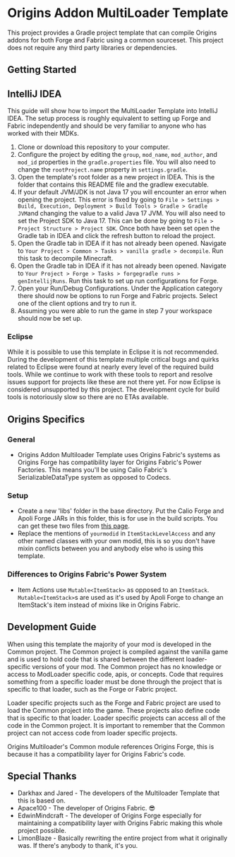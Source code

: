 # Origins Addon MultiLoader Template

This project provides a Gradle project template that can compile Origins addons for both Forge and Fabric using a common sourceset. This project does not require any third party libraries or dependencies.

## Getting Started

## IntelliJ IDEA
This guide will show how to import the MultiLoader Template into IntelliJ IDEA. The setup process is roughly equivalent to setting up Forge and Fabric independently and should be very familiar to anyone who has worked with their MDKs.

1. Clone or download this repository to your computer.
2. Configure the project by editing the `group`, `mod_name`, `mod_author`, and `mod_id` properties in the `gradle.properties` file. You will also need to change the `rootProject.name`  property in `settings.gradle`.
3. Open the template's root folder as a new project in IDEA. This is the folder that contains this README file and the gradlew executable.
4. If your default JVM/JDK is not Java 17 you will encounter an error when opening the project. This error is fixed by going to `File > Settings > Build, Execution, Deployment > Build Tools > Gradle > Gradle JVM`and changing the value to a valid Java 17 JVM. You will also need to set the Project SDK to Java 17. This can be done by going to `File > Project Structure > Project SDK`. Once both have been set open the Gradle tab in IDEA and click the refresh button to reload the project.
5. Open the Gradle tab in IDEA if it has not already been opened. Navigate to `Your Project > Common > Tasks > vanilla gradle > decompile`. Run this task to decompile Minecraft.
6. Open the Gradle tab in IDEA if it has not already been opened. Navigate to `Your Project > Forge > Tasks > forgegradle runs > genIntellijRuns`. Run this task to set up run configurations for Forge.
7. Open your Run/Debug Configurations. Under the Application category there should now be options to run Forge and Fabric projects. Select one of the client options and try to run it.
8. Assuming you were able to run the game in step 7 your workspace should now be set up.

### Eclipse
While it is possible to use this template in Eclipse it is not recommended. During the development of this template multiple critical bugs and quirks related to Eclipse were found at nearly every level of the required build tools. While we continue to work with these tools to report and resolve issues support for projects like these are not there yet. For now Eclipse is considered unsupported by this project. The development cycle for build tools is notoriously slow so there are no ETAs available.

## Origins Specifics

### General
- Origins Addon Multiloader Template uses Origins Fabric's systems as Origins Forge has compatibility layer for Origins Fabric's Power Factories. This means you'll be using Calio Fabric's SerializableDataType system as opposed to Codecs.

### Setup
- Create a new 'libs' folder in the base directory. Put the Calio Forge and Apoli Forge JARs in this folder, this is for use in the build scripts. You can get these two files from [this page](https://github.com/EdwinMindcraft/origins-architectury/releases).
- Replace the mentions of `yourmodid` in `ItemStackLevelAccess` and any other named classes with your own modid, this is so you don't have mixin conflicts between you and anybody else who is using this template.

### Differences to Origins Fabric's Power System
- Item Actions use `Mutable<ItemStack>` as opposed to an `ItemStack`. `Mutable<ItemStack>`s are used as it's used by Apoli Forge to change an ItemStack's item instead of mixins like in Origins Fabric.

## Development Guide
When using this template the majority of your mod is developed in the Common project. The Common project is compiled against the vanilla game and is used to hold code that is shared between the different loader-specific versions of your mod. The Common project has no knowledge or access to ModLoader specific code, apis, or concepts. Code that requires something from a specific loader must be done through the project that is specific to that loader, such as the Forge or Fabric project.

Loader specific projects such as the Forge and Fabric project are used to load the Common project into the game. These projects also define code that is specific to that loader. Loader specific projects can access all of the code in the Common project. It is important to remember that the Common project can not access code from loader specific projects.

Origins Multiloader's Common module references Origins Forge, this is because it has a compatibility layer for Origins Fabric's code.

## Special Thanks
- Darkhax and Jared - The developers of the Multiloader Template that this is based on.
- Apace100 - The developer of Origins Fabric. 😎
- EdwinMindcraft - The developer of Origins Forge especially for maintaining a compatibility layer with Origins Fabric making this whole project possible.
- LimonBlaze - Basically rewriting the entire project from what it originally was. If there's anybody to thank, it's you.